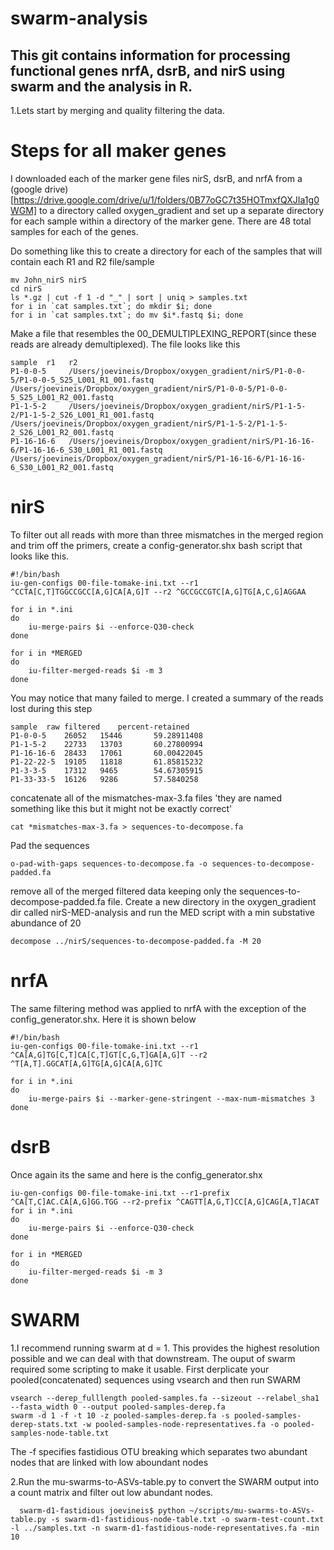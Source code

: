 # swarm-analysis
## This git contains information for processing functional genes nrfA, dsrB, and nirS using swarm and the analysis in R.

1.Lets start by merging and quality filtering the data. 

# Steps for all maker genes
I downloaded each of the marker gene files nirS, dsrB, and nrfA from a (google drive) [https://drive.google.com/drive/u/1/folders/0B77oGC7t35HOTmxfQXJIa1g0WGM] to a directory called oxygen_gradient and set up a separate directory for each sample within a directory of the marker gene.  There are 48 total samples for each of the genes.  

Do something like this to create a directory for each of the samples that will contain each R1 and R2 file/sample

    mv John_nirS nirS
    cd nirS
    ls *.gz | cut -f 1 -d "_" | sort | uniq > samples.txt
    for i in `cat samples.txt`; do mkdir $i; done
    for i in `cat samples.txt`; do mv $i*.fastq $i; done

Make a file that resembles the 00_DEMULTIPLEXING_REPORT(since these reads are already demultiplexed).  The file looks like this

    sample  r1	 r2
    P1-0-0-5	 /Users/joevineis/Dropbox/oxygen_gradient/nirS/P1-0-0-5/P1-0-0-5_S25_L001_R1_001.fastq	/Users/joevineis/Dropbox/oxygen_gradient/nirS/P1-0-0-5/P1-0-0-5_S25_L001_R2_001.fastq
    P1-1-5-2	 /Users/joevineis/Dropbox/oxygen_gradient/nirS/P1-1-5-2/P1-1-5-2_S26_L001_R1_001.fastq	/Users/joevineis/Dropbox/oxygen_gradient/nirS/P1-1-5-2/P1-1-5-2_S26_L001_R2_001.fastq
    P1-16-16-6	 /Users/joevineis/Dropbox/oxygen_gradient/nirS/P1-16-16-6/P1-16-16-6_S30_L001_R1_001.fastq	/Users/joevineis/Dropbox/oxygen_gradient/nirS/P1-16-16-6/P1-16-16-6_S30_L001_R2_001.fastq

# nirS
To filter out all reads with more than three mismatches in the merged region and trim off the primers, create a config-generator.shx bash script that looks like this. 

    #!/bin/bash
    iu-gen-configs 00-file-tomake-ini.txt --r1 ^CCTA[C,T]TGGCCGCC[A,G]CA[A,G]T --r2 ^GCCGCCGTC[A,G]TG[A,C,G]AGGAA

    for i in *.ini
    do
        iu-merge-pairs $i --enforce-Q30-check
    done

    for i in *MERGED
    do
        iu-filter-merged-reads $i -m 3
    done

You may notice that many failed to merge.  I created a summary of the reads lost during this step
   
    sample	raw	filtered	percent-retained
    P1-0-0-5	26052	15446		59.28911408
    P1-1-5-2	22733	13703		60.27800994
    P1-16-16-6	28433	17061		60.00422045
    P1-22-22-5	19105	11818		61.85815232
    P1-3-3-5	17312	9465		54.67305915
    P1-33-33-5	16126	9286		57.5840258


concatenate all of the mismatches-max-3.fa files 'they are named something like this but it might not be exactly correct'

    cat *mismatches-max-3.fa > sequences-to-decompose.fa

Pad the sequences
 
    o-pad-with-gaps sequences-to-decompose.fa -o sequences-to-decompose-padded.fa
    
remove all of the merged filtered data keeping only the sequences-to-decompose-padded.fa file.  Create a new directory in the oxygen_gradient dir called nirS-MED-analysis and run the MED script with a min substative abundance of 20

    decompose ../nirS/sequences-to-decompose-padded.fa -M 20  

# nrfA
The same filtering method was applied to nrfA with the exception of the config_generator.shx.  Here it is shown below

    #!/bin/bash
    iu-gen-configs 00-file-tomake-ini.txt --r1 ^CA[A,G]TG[C,T]CA[C,T]GT[C,G,T]GA[A,G]T --r2 ^T[A,T].GGCAT[A,G]TG[A,G]CA[A,G]TC

    for i in *.ini
    do
        iu-merge-pairs $i --marker-gene-stringent --max-num-mismatches 3
    done

# dsrB
Once again its the same and here is the config_generator.shx

    iu-gen-configs 00-file-tomake-ini.txt --r1-prefix ^CA[T,C]AC.CA[A,G]GG.TGG --r2-prefix ^CAGTT[A,G,T]CC[A,G]CAG[A,T]ACAT
    for i in *.ini
    do
        iu-merge-pairs $i --enforce-Q30-check
    done

    for i in *MERGED
    do
        iu-filter-merged-reads $i -m 3
    done

# SWARM 

1.I recommend running swarm at d = 1.  This provides the highest resolution possible and we can deal with that downstream.  The ouput of swarm required some scripting to make it usable.  First derplicate your pooled(concatenated) sequences using vsearch and then run SWARM
  
    vsearch --derep_fulllength pooled-samples.fa --sizeout --relabel_sha1 --fasta_width 0 --output pooled-samples-derep.fa
    swarm -d 1 -f -t 10 -z pooled-samples-derep.fa -s pooled-samples-derep-stats.txt -w pooled-samples-node-representatives.fa -o pooled-samples-node-table.txt
    
The -f specifies fastidious OTU breaking which separates two abundant nodes that are linked with low aboundant nodes

2.Run the mu-swarms-to-ASVs-table.py to convert the SWARM output into a count matrix and filter out low abundant nodes.  

      swarm-d1-fastidious joevineis$ python ~/scripts/mu-swarms-to-ASVs-table.py -s swarm-d1-fastidious-node-table.txt -o swarm-test-count.txt -l ../samples.txt -n swarm-d1-fastidious-node-representatives.fa -min 10
